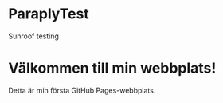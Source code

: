 # ParaplyTest
Sunroof testing
<!DOCTYPE html>
<html lang="sv">
<head>
    <meta charset="UTF-8">
    <title>Min första webbplats</title>
</head>
<body>
    <h1>Välkommen till min webbplats!</h1>
    <p>Detta är min första GitHub Pages-webbplats.</p>
</body>
</html>
